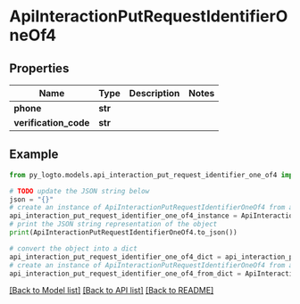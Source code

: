 # ApiInteractionPutRequestIdentifierOneOf4


## Properties

Name | Type | Description | Notes
------------ | ------------- | ------------- | -------------
**phone** | **str** |  | 
**verification_code** | **str** |  | 

## Example

```python
from py_logto.models.api_interaction_put_request_identifier_one_of4 import ApiInteractionPutRequestIdentifierOneOf4

# TODO update the JSON string below
json = "{}"
# create an instance of ApiInteractionPutRequestIdentifierOneOf4 from a JSON string
api_interaction_put_request_identifier_one_of4_instance = ApiInteractionPutRequestIdentifierOneOf4.from_json(json)
# print the JSON string representation of the object
print(ApiInteractionPutRequestIdentifierOneOf4.to_json())

# convert the object into a dict
api_interaction_put_request_identifier_one_of4_dict = api_interaction_put_request_identifier_one_of4_instance.to_dict()
# create an instance of ApiInteractionPutRequestIdentifierOneOf4 from a dict
api_interaction_put_request_identifier_one_of4_from_dict = ApiInteractionPutRequestIdentifierOneOf4.from_dict(api_interaction_put_request_identifier_one_of4_dict)
```
[[Back to Model list]](../README.md#documentation-for-models) [[Back to API list]](../README.md#documentation-for-api-endpoints) [[Back to README]](../README.md)


